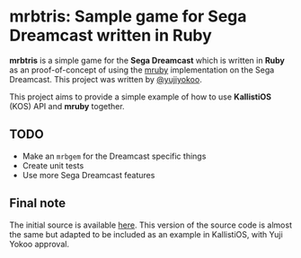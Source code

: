 # mrbtris: Sample game for Sega Dreamcast written in Ruby

**mrbtris** is a simple game for the **Sega Dreamcast** which is written in
**Ruby** as an proof-of-concept of using the [mruby](https://mruby.org/)
implementation on the Sega Dreamcast. This project was written by
[@yujiyokoo](https://github.com/yujiyokoo).

This project aims to provide a simple example of how to use **KallistiOS** (KOS)
API and **mruby** together.

## TODO

* Make an `mrbgem` for the Dreamcast specific things
* Create unit tests
* Use more Sega Dreamcast features

## Final note

The initial source is available [here](https://github.com/yujiyokoo/mrbtris-dreamcast).
This version of the source code is almost the same but adapted to be included as
an example in KallistiOS, with Yuji Yokoo approval.
